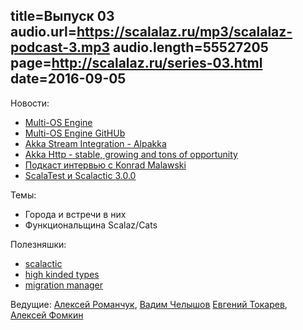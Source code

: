 title=Выпуск 03
audio.url=https://scalalaz.ru/mp3/scalalaz-podcast-3.mp3
audio.length=55527205
page=http://scalalaz.ru/series-03.html
date=2016-09-05
----
Новости:

- [Multi-OS Engine](https://software.intel.com/en-us/multi-os-engine?utm_source=Multi+OS+Engine+EBlast&utm_medium=Email&utm_campaign=cmd_12657-01&utm_con$)
- [Multi-OS Engine GitHUb](https://github.com/multi-os-engine/multi-os-engine)
- [Akka Stream Integration - Alpakka](http://blog.akka.io/integrations/2016/08/23/intro-alpakka)
- [Akka Http - stable, growing and tons of opportunity](https://github.com/akka/akka-meta/issues/27)
- [Подкаст интервью с Konrad Malawski](http://softwareengineeringdaily.com/2016/08/22/akka-reactive-streams-with-konrad-malawski/)
- [ScalaTest и Scalactic 3.0.0](http://www.scalatest.org/release_notes/3.0.0)


Темы:

- Города и встречи в них
- Функциональщина Scalaz/Cats


Полезняшки:

- [scalactic](http://www.scalactic.org/)
- [high kinded types](http://typelevel.org/blog/2016/08/21/hkts-moving-forward.html)
- [migration manager](https://github.com/typesafehub/migration-manager)


Ведущие: [Алексей Романчук](http://github.com/13h3r), [Вадим Челышов](http://github.com/dos65)
[Евгений Токарев](http://github.com/strobe), [Алексей Фомкин](http://github.com/fomkin)
